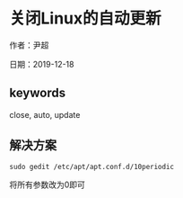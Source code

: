 # 关闭Linux的自动更新

作者：尹超

日期：2019-12-18

## keywords

close, auto, update

## 解决方案

`sudo gedit /etc/apt/apt.conf.d/10periodic`

将所有参数改为0即可